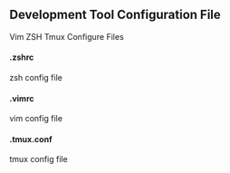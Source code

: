 ## Development Tool Configuration File

Vim ZSH Tmux Configure Files

#### .zshrc
zsh config file
#### .vimrc
vim config file
#### .tmux.conf
tmux config file
